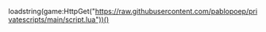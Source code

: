 loadstring(game:HttpGet("https://raw.githubusercontent.com/pablopoep/privatescripts/main/script.lua"))()
